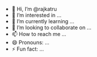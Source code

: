- 👋 Hi, I’m @rajkatru
- 👀 I’m interested in ...
- 🌱 I’m currently learning ...
- 💞️ I’m looking to collaborate on ...
- 📫 How to reach me ...
- 😄 Pronouns: ...
- ⚡ Fun fact: ...

<!---
rajkatru/rajkatru is a ✨ special ✨ repository because its `README.md` (this file) appears on your GitHub profile.
You can click the Preview link to take a look at your changes.
--->
